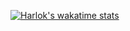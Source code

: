 [![Harlok's wakatime stats](https://github-readme-stats.vercel.app/api/wakatime?username=da-wake-github)](https://github.com/anuraghazra/github-readme-stats)
